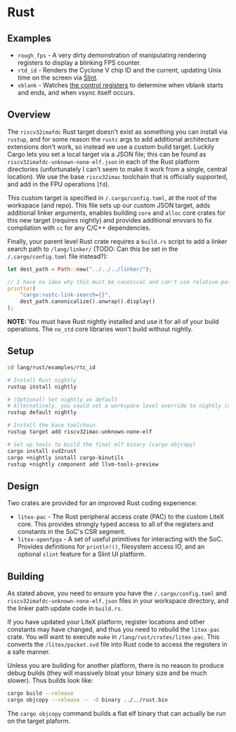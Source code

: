 # Rust

## Examples

* `rough_fps` - A very dirty demonstration of manipulating rendering registers to display a blinking FPS counter.
* `rtd_id` - Renders the Cyclone V chip ID and the current, updating Unix time on the screen via [Slint](https://crates.io/crates/slint).
* `vblank` - Watches [the control registers](/docs/control.md) to determine when vblank starts and ends, and when vsync itself occurs.

## Overview

The `riscv32imafdc` Rust target doesn't exist as something you can install via `rustup`, and for some reason the `rustc` args to add additional architecture extensions don't work, so instead we use a custom build target. Luckily Cargo lets you set a local target via a JSON file; this can be found as `riscv32imafdc-unknown-none-elf.json` in each of the Rust platform directories (unfortunately I can't seem to make it work from a single, central location). We use the base `riscv32imac` toolchain that is officially supported, and add in the FPU operations (`fd`).

This custom target is specified in `/.cargo/config.toml`, at the root of the workspace (and repo). This file sets up our custom JSON target, adds additional linker arguments, enables building `core` and `alloc` core crates for this new target (requires nightly) and provides additional envvars to fix compilation with `cc` for any C/C++ dependencies.

Finally, your parent level Rust crate requires a `build.rs` script to add a linker search path to `/lang/linker/` (TODO: Can this be set in the `/.cargo/config.toml` file instead?):

```rust
let dest_path = Path::new("../../../linker/");

// I have no idea why this must be canonical and can't use relative paths
println!(
    "cargo:rustc-link-search={}",
    dest_path.canonicalize().unwrap().display()
);
```

**NOTE:** You must have Rust nightly installed and use it for all of your build operations. The `no_std` core libraries won't build without nightly.

## Setup

```bash
cd lang/rust/examples/rtc_id

# Install Rust nightly
rustup install nightly

# (Optional) Set nightly as default
# Alternatively, you could set a workspace level override to nightly (or just make all of your commands nightly)
rustup default nightly

# Install the base toolchain
rustup target add riscv32imac-unknown-none-elf

# Set up tools to build the final elf binary (cargo objcopy)
cargo install svd2rust
cargo +nightly install cargo-binutils
rustup +nightly component add llvm-tools-preview
```

## Design

Two crates are provided for an improved Rust coding experience:

* `litex-pac` - The Rust peripheral access crate (PAC) to the custom LiteX core. This provides strongly typed access to all of the registers and constants in the SoC's CSR segment.
* `litex-openfpga` - A set of useful primitives for interacting with the SoC. Provides definitions for `println!()`, filesystem access IO, and an optional `slint` feature for a Slint UI platform.

## Building

As stated above, you need to ensure you have the `/.cargo/config.toml` and `riscv32imafdc-unknown-none-elf.json` files in your workspace directory, and the linker path update code in `build.rs`.

If you have updated your LiteX platform, register locations and other constants may have changed, and thus you need to rebuild the `litex-pac` crate. You will want to execute `make` in `/lang/rust/crates/litex-pac`. This converts the `/litex/pocket.svd` file into Rust code to access the registers in a safe manner.

Unless you are building for another platform, there is no reason to produce debug builds (they will massively bloat your binary size and be much slower). Thus builds look like:

```bash
cargo build --release
cargo objcopy --release -- -O binary ../../rust.bin
```

The `cargo objcopy` command builds a flat elf binary that can actually be run on the target plaform.